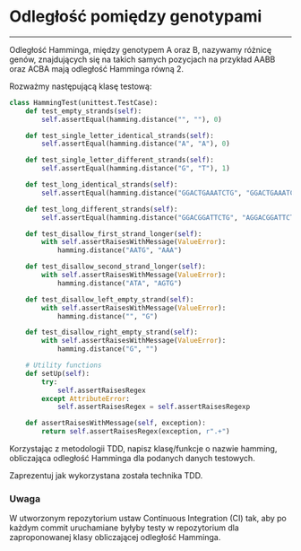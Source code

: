 # Odległość pomiędzy genotypami

---

Odległość Hamminga, między genotypem A oraz B, nazywamy różnicę genów, znajdujących się na takich samych pozycjach na przykład AABB oraz ACBA mają odległość Hamminga równą 2.

Rozważmy następującą klasę testową:

```python
class HammingTest(unittest.TestCase):
    def test_empty_strands(self):
        self.assertEqual(hamming.distance("", ""), 0)

    def test_single_letter_identical_strands(self):
        self.assertEqual(hamming.distance("A", "A"), 0)

    def test_single_letter_different_strands(self):
        self.assertEqual(hamming.distance("G", "T"), 1)

    def test_long_identical_strands(self):
        self.assertEqual(hamming.distance("GGACTGAAATCTG", "GGACTGAAATCTG"), 0)

    def test_long_different_strands(self):
        self.assertEqual(hamming.distance("GGACGGATTCTG", "AGGACGGATTCT"), 9)

    def test_disallow_first_strand_longer(self):
        with self.assertRaisesWithMessage(ValueError):
            hamming.distance("AATG", "AAA")

    def test_disallow_second_strand_longer(self):
        with self.assertRaisesWithMessage(ValueError):
            hamming.distance("ATA", "AGTG")

    def test_disallow_left_empty_strand(self):
        with self.assertRaisesWithMessage(ValueError):
            hamming.distance("", "G")

    def test_disallow_right_empty_strand(self):
        with self.assertRaisesWithMessage(ValueError):
            hamming.distance("G", "")

    # Utility functions
    def setUp(self):
        try:
            self.assertRaisesRegex
        except AttributeError:
            self.assertRaisesRegex = self.assertRaisesRegexp

    def assertRaisesWithMessage(self, exception):
        return self.assertRaisesRegex(exception, r".+")
```

Korzystając z metodologii TDD, napisz klasę/funkcje o nazwie hamming, obliczająca odległość Hamminga dla podanych danych testowych.

Zaprezentuj jak wykorzystana została technika TDD.

### Uwaga

W utworzonym repozytorium ustaw Continuous Integration (CI) tak, aby po każdym commit uruchamiane byłyby testy w repozytorium
dla zaproponowanej klasy obliczającej odległość Hamminga.
